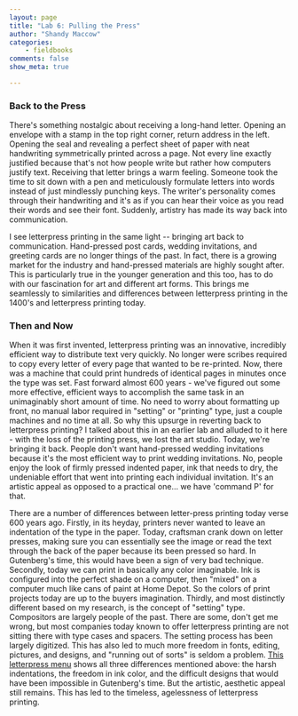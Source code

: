 ```yaml
---
layout: page  
title: "Lab 6: Pulling the Press"  
author: "Shandy Maccow"  
categories:  
    - fieldbooks
comments: false  
show_meta: true

---
```


### Back to the Press

There's something nostalgic about receiving a long-hand letter. Opening an envelope with a stamp in the top right corner, return address in the left. Opening the seal and revealing a perfect sheet of paper with neat handwriting symmetrically printed across a page. Not every line exactly justified because that's not how people write but rather how computers justify text. Receiving that letter brings a warm feeling. Someone took the time to sit down with a pen and meticulously formulate letters into words instead of just mindlessly punching keys. The writer's personality comes through their handwriting and it's as if you can hear their voice as you read their words and see their font. Suddenly, artistry has made its way back into communication.

I see letterpress printing in the same light -- bringing art back to communication. Hand-pressed post cards, wedding invitations, and greeting cards are no longer things of the past. In fact, there is a growing market for the industry and hand-pressed materials are highly sought after. This is particularly true in the younger generation and this too, has to do with our fascination for art and different art forms. This brings me seamlessly to similarities and differences between letterpress printing in the 1400's and letterpress printing today.


### Then and Now

When it was first invented, letterpress printing was an innovative, incredibly efficient way to distribute text very quickly. No longer were scribes required to copy every letter of every page that wanted to be re-printed. Now, there was a machine that could print hundreds of identical pages in minutes once the type was set. Fast forward almost 600 years - we've figured out some more effective, efficient ways to accomplish the same task in an unimaginably short amount of time. No need to worry about formatting up front, no manual labor required in "setting" or "printing" type, just a couple machines and no time at all. So why this upsurge in reverting back to letterpress printing? I talked about this in an earlier lab and alluded to it here - with the loss of the printing press, we lost the art studio. Today, we're bringing it back. People don't want hand-pressed wedding invitations because it's the most efficient way to print wedding invitations. No, people enjoy the look of firmly pressed indented paper, ink that needs to dry, the undeniable effort that went into printing each individual invitation. It's an artistic appeal as opposed to a practical one... we have 'command P' for that. 

There are a number of differences between letter-press printing today verse 600 years ago. Firstly, in its heyday, printers never wanted to leave an indentation of the type in the paper. Today, craftsman crank down on letter presses, making sure you can essentially see the image or read the text through the back of the paper because its been pressed so hard. In Gutenberg's time, this would have been a sign of very bad technique. Secondly, today we can print in basically any color imaginable. Ink is configured into the perfect shade on a computer, then "mixed" on a computer much like cans of paint at Home Depot. So the colors of print projects today are up to the buyers imagination. Thirdly, and most distinctly different based on my research, is the concept of "setting" type. Compositors are largely people of the past. There are some, don't get me wrong, but most companies today known to offer letterpress printing are not sitting there with type cases and spacers. The setting process has been largely digitized. This has also led to much more freedom in fonts, editing, pictures, and designs, and "running out of sorts" is seldom a problem. [This letterpress menu](https://goo.gl/images/jKMkN4) shows all three differences mentioned above: the harsh indentations, the freedom in ink color, and the difficult designs that would have been impossible in Gutenberg's time. But the artistic, aesthetic appeal still remains. This has led to the timeless, agelessness of letterpress printing. 

